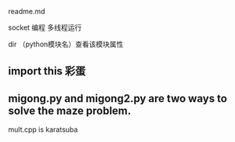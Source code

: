 readme.md

socket 编程
多线程运行

dir （python模块名）查看该模块属性

import this 彩蛋
--------------------

migong.py and migong2.py are two ways to solve the maze problem.
----------------------------
mult.cpp is karatsuba


